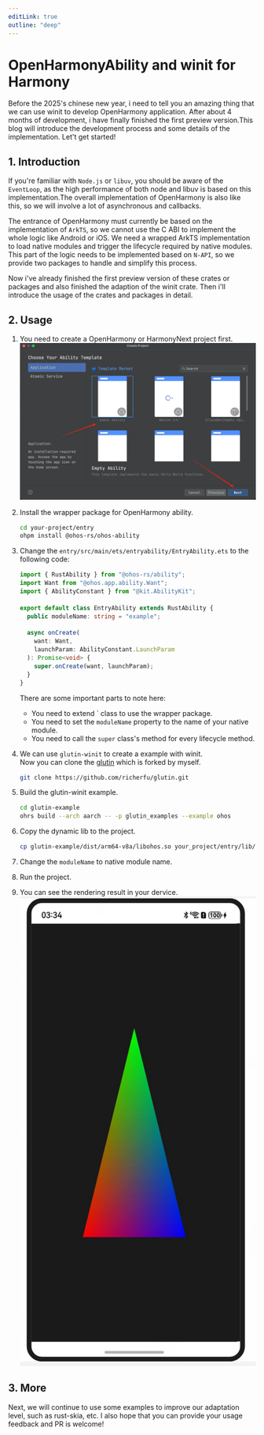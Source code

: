 ```yaml
---
editLink: true
outline: "deep"
---
```


# OpenHarmonyAbility and winit for Harmony

Before the 2025's chinese new year, i need to tell you an amazing thing that we can use winit to develop OpenHarmony application. After about 4 months of development, i have finally finished the first preview version.This blog will introduce the development process and some details of the implementation. Let't get started!

## 1. Introduction

If you're familiar with `Node.js` or `libuv`, you should be aware of the `EventLoop`, as the high performance of both node and libuv is based on this implementation.The overall implementation of OpenHarmony is also like this, so we will involve a lot of asynchronous and callbacks.

The entrance of OpenHarmony must currently be based on the implementation of `ArkTS`, so we cannot use the C ABI to implement the whole logic like Android or iOS. We need a wrapped ArkTS implementation to load native modules and trigger the lifecycle required by native modules. This part of the logic needs to be implemented based on `N-API`, so we provide two packages to handle and simplify this process.

Now i've already finished the first preview version of these crates or packages and also finished the adaption of the winit crate. Then i'll introduce the usage of the crates and packages in detail.

## 2. Usage

1. You need to create a OpenHarmony or HarmonyNext project first.  
   ![init](./assets/init.png)

2. Install the wrapper package for OpenHarmony ability.
   ```bash
   cd your-project/entry
   ohpm install @ohos-rs/ohos-ability
   ```
3. Change the `entry/src/main/ets/entryability/EntryAbility.ets` to the following code:

   ```ts
   import { RustAbility } from "@ohos-rs/ability";
   import Want from "@ohos.app.ability.Want";
   import { AbilityConstant } from "@kit.AbilityKit";

   export default class EntryAbility extends RustAbility {
     public moduleName: string = "example";

     async onCreate(
       want: Want,
       launchParam: AbilityConstant.LaunchParam
     ): Promise<void> {
       super.onCreate(want, launchParam);
     }
   }
   ```

   There are some important parts to note here:

   - You need to extend ` class to use the wrapper package.
   - You need to set the `moduleName` property to the name of your native module.
   - You need to call the `super` class's method for every lifecycle method.

4. We can use `glutin-winit` to create a example with winit.  
   Now you can clone the [glutin](https://github.com/richerfu/glutin) which is forked by myself.

   ```bash
   git clone https://github.com/richerfu/glutin.git
   ```

5. Build the glutin-winit example.

   ```bash
   cd glutin-example
   ohrs build --arch aarch -- -p glutin_examples --example ohos
   ```

6. Copy the dynamic lib to the project.

   ```bash
   cp glutin-example/dist/arm64-v8a/libohos.so your_project/entry/lib/arm64-v8a/libohos.so
   ```

7. Change the `moduleName` to native module name.

8. Run the project.

9. You can see the rendering result in your dervice.  
   ![result](./assets/result.png)

## 3. More

Next, we will continue to use some examples to improve our adaptation level, such as rust-skia, etc. I also hope that you can provide your usage feedback and PR is welcome!